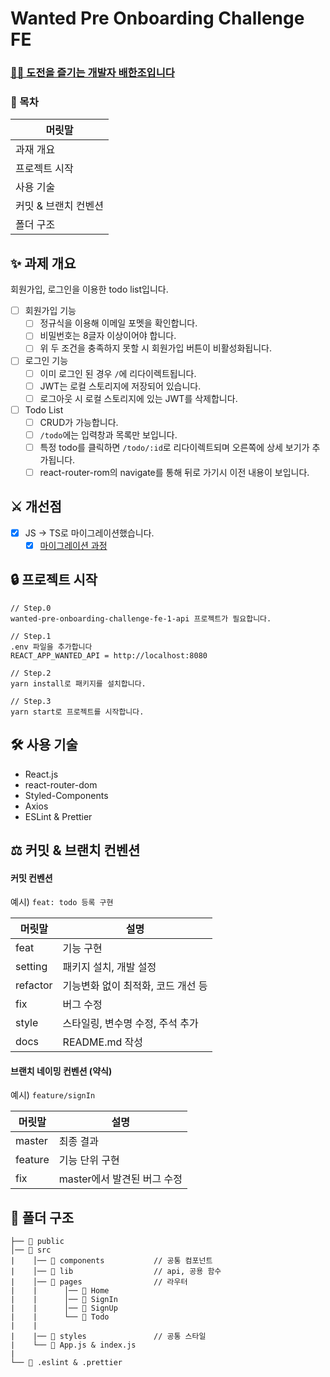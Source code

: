# Wanted Pre Onboarding Challenge FE

### [👨‍💻 도전을 즐기는 개발자 배한조입니다](https://literate-web-05f.notion.site/3e61bb9e1a1747e1b492d7485806a495)

### 📰 목차
|  머릿말             |
| -------------------|
| 과재 개요           |
| 프로젝트 시작       |
| 사용 기술           |
| 커밋 & 브랜치 컨벤션 |
| 폴더 구조           |

## ✨ 과제 개요

회원가입, 로그인을 이용한 todo list입니다.

- [ ] 회원가입 기능
  - [ ] 정규식을 이용해 이메일 포멧을 확인합니다.
  - [ ] 비밀번호는 8글자 이상이어야 합니다.
  - [ ] 위 두 조건을 충족하지 못할 시 회원가입 버튼이 비활성화됩니다.
- [ ] 로그인 기능
  - [ ] 이미 로그인 된 경우 `/`에 리다이렉트됩니다.
  - [ ] JWT는 로컬 스토리지에 저장되어 있습니다.
  - [ ] 로그아웃 시 로컬 스토리지에 있는 JWT를 삭제합니다.
- [ ] Todo List
  - [ ] CRUD가 가능합니다.
  - [ ] `/todo`에는 입력창과 목록만 보입니다.
  - [ ] 특정 todo를 클릭하면 `/todo/:id`로 리다이렉트되며 오른쪽에 상세 보기가 추가됩니다.
  - [ ] react-router-rom의 navigate를 통해 뒤로 가기시 이전 내용이 보입니다.

## ⚔ 개선점
- [x] JS -> TS로 마이그레이션했습니다.
  - [x] [마이그레이션 과정](https://blog.naver.com/PostView.naver?blogId=hanjo1515&Redirect=View&logNo=222845291789&categoryNo=28&isAfterWrite=true&isMrblogPost=false&isHappyBeanLeverage=true&contentLength=33231&isWeeklyDiaryPopupEnabled=false)

## 🔒 프로젝트 시작

```
// Step.0
wanted-pre-onboarding-challenge-fe-1-api 프로젝트가 필요합니다.

// Step.1
.env 파일을 추가합니다
REACT_APP_WANTED_API = http://localhost:8080

// Step.2
yarn install로 패키지를 설치합니다.

// Step.3
yarn start로 프로젝트를 시작합니다.
```

## 🛠 사용 기술
- React.js
- react-router-dom
- Styled-Components
- Axios
- ESLint & Prettier

## ⚖ 커밋 & 브랜치 컨벤션
#### 커밋 컨벤션

예시) `feat: todo 등록 구현`

|  머릿말     | 설명        |
| ----------- | ---------- |
| feat        | 기능 구현   |
| setting     | 패키지 설치, 개발 설정    |
| refactor    | 기능변화 없이 최적화, 코드 개선 등    |
| fix         | 버그 수정   |
| style       | 스타일링, 변수명 수정, 주석 추가   |
| docs        | README.md 작성   |

#### 브랜치 네이밍 컨벤션 (약식)

예시) `feature/signIn`

|  머릿말      | 설명        |
| ----------- | ---------- |
| master      | 최종 결과    |
| feature     | 기능 단위 구현    |
| fix         | master에서 발견된 버그 수정   |

## 📐 폴더 구조
```
├── 📂 public
│── 📂 src
|    │── 📂 components           // 공통 컴포넌트
|    │── 📂 lib                  // api, 공용 함수
|    │── 📂 pages                // 라우터
|    |      │── 📂 Home
|    |      │── 📂 SignIn
|    |      │── 📂 SignUp
|    |      └── 📂 Todo
|    |
|    |── 📂 styles               // 공통 스타일
|    └── 📝 App.js & index.js
|
└── 📝 .eslint & .prettier
```
